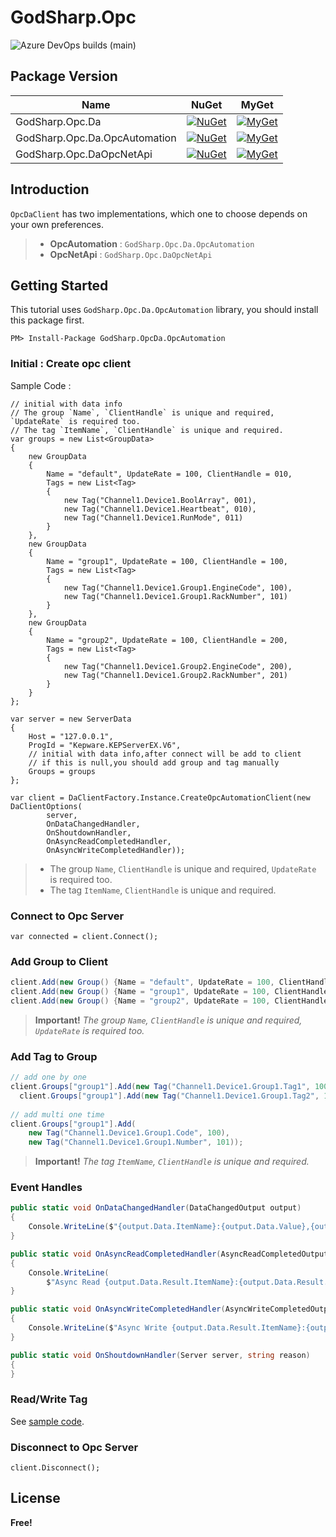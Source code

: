 # GodSharp.Opc

![Azure DevOps builds (main)](https://img.shields.io/azure-devops/build/godsharp/public/4/main?label=azure%20pipelines&style=flat-square)

## Package Version

|Name|NuGet|MyGet|
|---|---|---|
| GodSharp.Opc.Da | [![NuGet](https://img.shields.io/nuget/v/GodSharp.Opc.Da?style=flat-square)](https://www.nuget.org/packages/GodSharp.Opc.Da) | [![MyGet](https://img.shields.io/myget/godsharplab/v/GodSharp.Opc.Da?style=flat-square&label=myget)](https://www.myget.org/feed/godsharplab/package/nuget/GodSharp.Opc.Da) |
| GodSharp.Opc.Da.OpcAutomation | [![NuGet](https://img.shields.io/nuget/v/GodSharp.Opc.Da?style=flat-square)](https://www.nuget.org/packages/GodSharp.Opc.Da.OpcAutomation) | [![MyGet](https://img.shields.io/myget/godsharplab/v/GodSharp.Opc.Da.OpcAutomation?style=flat-square&label=myget)](https://www.myget.org/feed/godsharplab/package/nuget/GodSharp.Opc.Da.OpcAutomation) |
| GodSharp.Opc.DaOpcNetApi | [![NuGet](https://img.shields.io/nuget/v/GodSharp.Opc.Da?style=flat-square)](https://www.nuget.org/packages/GodSharp.Opc.Da.DaOpcNetApi) | [![MyGet](https://img.shields.io/myget/godsharplab/v/GodSharp.Opc.Da?style=flat-square&label=myget)](https://www.myget.org/feed/godsharplab/package/nuget/GodSharp.Opc.Da.DaOpcNetApi) |

## Introduction

  `OpcDaClient` has two implementations, which one to choose depends on your own preferences.

  >- **OpcAutomation** : `GodSharp.Opc.Da.OpcAutomation`
  >- **OpcNetApi** : `GodSharp.Opc.DaOpcNetApi`

## Getting Started

  This tutorial uses `GodSharp.Opc.Da.OpcAutomation` library, you should install this package first.

  ```
  PM> Install-Package GodSharp.OpcDa.OpcAutomation
  ```

### Initial : Create opc client
  
  Sample Code :
  ```
  // initial with data info
  // The group `Name`, `ClientHandle` is unique and required, `UpdateRate` is required too.
  // The tag `ItemName`, `ClientHandle` is unique and required.
  var groups = new List<GroupData>
  {
      new GroupData
      {
          Name = "default", UpdateRate = 100, ClientHandle = 010,
          Tags = new List<Tag>
          {
              new Tag("Channel1.Device1.BoolArray", 001),
              new Tag("Channel1.Device1.Heartbeat", 010),
              new Tag("Channel1.Device1.RunMode", 011)
          }
      },
      new GroupData
      {
          Name = "group1", UpdateRate = 100, ClientHandle = 100,
          Tags = new List<Tag>
          {
              new Tag("Channel1.Device1.Group1.EngineCode", 100),
              new Tag("Channel1.Device1.Group1.RackNumber", 101)
          }
      },
      new GroupData
      {
          Name = "group2", UpdateRate = 100, ClientHandle = 200,
          Tags = new List<Tag>
          {
              new Tag("Channel1.Device1.Group2.EngineCode", 200),
              new Tag("Channel1.Device1.Group2.RackNumber", 201)
          }
      }
  };

  var server = new ServerData
  {
      Host = "127.0.0.1",
      ProgId = "Kepware.KEPServerEX.V6",
      // initial with data info,after connect will be add to client
      // if this is null,you should add group and tag manually
      Groups = groups
  };
  
  var client = DaClientFactory.Instance.CreateOpcAutomationClient(new DaClientOptions(
          server, 
          OnDataChangedHandler, 
          OnShoutdownHandler,
          OnAsyncReadCompletedHandler, 
          OnAsyncWriteCompletedHandler));
  ```

  >- The group `Name`, `ClientHandle` is unique and required, `UpdateRate` is required too.
  >- The tag `ItemName`, `ClientHandle` is unique and required.

### Connect to Opc Server

  ```
  var connected = client.Connect();
  ```

### Add Group to Client

  ```c#
  client.Add(new Group() {Name = "default", UpdateRate = 100, ClientHandle = 010});
  client.Add(new Group() {Name = "group1", UpdateRate = 100, ClientHandle = 100});
  client.Add(new Group() {Name = "group2", UpdateRate = 100, ClientHandle = 200});
  ```

  > **Important!** 
  > *The group `Name`, `ClientHandle` is unique and required, `UpdateRate` is required too.*

### Add Tag to Group

  ```c#
  // add one by one
  client.Groups["group1"].Add(new Tag("Channel1.Device1.Group1.Tag1", 100));
    client.Groups["group1"].Add(new Tag("Channel1.Device1.Group1.Tag2", 101));
    
  // add multi one time
  client.Groups["group1"].Add(
      new Tag("Channel1.Device1.Group1.Code", 100),
      new Tag("Channel1.Device1.Group1.Number", 101));
  ```

  > **Important!**
  > *The tag `ItemName`, `ClientHandle` is unique and required.*

### Event Handles

  ```c#
  public static void OnDataChangedHandler(DataChangedOutput output)
  {
      Console.WriteLine($"{output.Data.ItemName}:{output.Data.Value},{output.Data.Quality} / {output.Data.Timestamp}");
  }
  
  public static void OnAsyncReadCompletedHandler(AsyncReadCompletedOutput output)
  {
      Console.WriteLine(
          $"Async Read {output.Data.Result.ItemName}:{output.Data.Result.Value},{output.Data.Result.Quality} / {output.Data.Result.Timestamp} / {output.Data.Code}");
  }
  
  public static void OnAsyncWriteCompletedHandler(AsyncWriteCompletedOutput output)
  {
      Console.WriteLine($"Async Write {output.Data.Result.ItemName}:{output.Data.Code}");
  }
  
  public static void OnShoutdownHandler(Server server, string reason)
  {
  }
  ```

### Read/Write Tag

  See [sample code](./src/GodSharpOpcDaSample/Program.cs).

### Disconnect to Opc Server

  ```
  client.Disconnect();
  ```

## License

  **Free!**